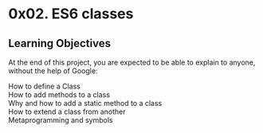 # 0x02. ES6 classes     
 
## Learning Objectives                
At the end of this project, you are expected to be able to explain to anyone, without the help of Google:                  
                                                                                                          
How to define a Class                          
How to add methods to a class                 
Why and how to add a static method to a class               
How to extend a class from another             
Metaprogramming and symbols               
